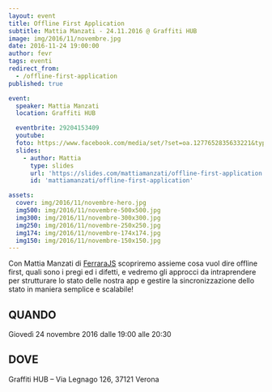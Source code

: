 ```yaml
---
layout: event
title: Offline First Application
subtitle: Mattia Manzati - 24.11.2016 @ Graffiti HUB
image: img/2016/11/novembre.jpg
date: 2016-11-24 19:00:00
author: fevr
tags: eventi
redirect_from:
  - /offline-first-application
published: true

event:
  speaker: Mattia Manzati
  location: Graffiti HUB

  eventbrite: 29204153409
  youtube:
  foto: https://www.facebook.com/media/set/?set=oa.1277652835633221&type=1
  slides:
    - author: Mattia
      type: slides
      url: 'https://slides.com/mattiamanzati/offline-first-application'
      id: 'mattiamanzati/offline-first-application'

assets:
  cover: img/2016/11/novembre-hero.jpg
  img500: img/2016/11/novembre-500x500.jpg
  img300: img/2016/11/novembre-300x300.jpg
  img250: img/2016/11/novembre-250x250.jpg
  img174: img/2016/11/novembre-174x174.jpg
  img150: img/2016/11/novembre-150x150.jpg
---
```


Con Mattia Manzati di [FerraraJS](http://ferrarajs.com) scopriremo assieme cosa vuol dire offline first, quali sono i pregi ed i difetti, e vedremo gli approcci da intraprendere per strutturare lo stato delle nostra app e gestire la sincronizzazione dello stato in maniera semplice e scalabile!

## QUANDO

Giovedì 24 novembre 2016 dalle 19:00 alle 20:30

## DOVE

Graffiti HUB – Via Legnago 126, 37121 Verona
